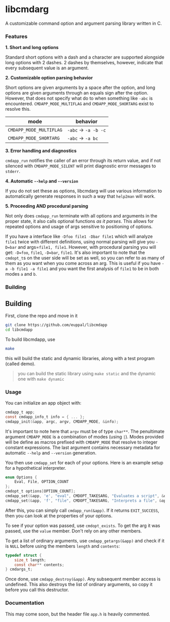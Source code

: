 # libcmdarg

A customizable command option and argument parsing library written in C.

### Features

**1. Short and long options**

Standard short options with a dash and a character are supported alongside long options with 2 dashes. 2 dashes by themselves, however, indicate that every subsequent value is an argument.

**2. Customizable option parsing behavior**

Short options are given arguments by a space after the option, and long options are given arguments through an equals sign after the option. However, that does not specify what do to when something like `-abc` is encountered. `CMDAPP_MODE_MULTIFLAG` and `CMDAPP_MODE_SHORTARG` exist to resolve this.

mode | behavior
---- | -------
`CMDAPP_MODE_MULTIFLAG` | `-abc` -> `-a -b -c`
`CMDAPP_MODE_SHORTARG` | `-abc` -> `-a bc`

**3. Error handling and diagnostics**

`cmdapp_run` notifies the caller of an error through its return value, and if not silenced with `CMDAPP_MODE_SILENT` will print diagnostic error messages to `stderr`.

**4. Automatic `--help` and `--version`**

If you do not set these as options, libcmdarg will use various information to automatically generate responses in such a way that `help2man` will work.

**5. Proceeding AND procedural parsing**

Not only does `cmdapp_run` terminate with all options and arguments in the proper state, it also calls optional functions *as it parses*. This allows for repeated options and usage of args sensitive to positioning of options.

If you have a interface like `-Dfoo file1 -Dbar file1` which will analyze `file1` twice with different definitions, using normal parsing will give you `-D=bar` and args=`file1, file1`. However, with procedural parsing you will get: `-D=foo`, `file1`, `-D=bar`, `file1`. It's also important to note that the `cmdopt_t`s on the user side will be set as well, so you can refer to as many of them as you want when you come across an arg. This is useful if you have `-a -b file1 -a file1` and you want the first analysis of `file1` to be in both modes `a` and `b`.

### Building

## Building

First, clone the repo and move in it
```sh
git clone https://github.com/euppal/libcmdapp
cd libcmdapp
```

To build libcmdapp, use
```sh
make
```
this will build the static and dynamic libraries, along with a test program (called demo).  

> you can build the static library using `make static` and the dynamic one with `make dynamic`

### Usage

You can initialize an app object with:

```c
cmdapp_t app;
const cmdapp_info_t info = { ... };
cmdapp_init(&app, argc, argv, CMDAPP_MODE, &info);
```

It's important to note here that `argv` must be of type `char**`. The penultimate argument `CMDAPP_MODE` is a combination of modes (using `|`). Modes provided will be define as macros prefixed with `CMDAPP_MODE` that resolve to integer constant expressions. The last argument contains necessary metadata for automatic `--help` and `--version` generation.

You then use `cmdapp_set` for each of your options. Here is an example setup for a hypothetical interpreter.

```c
enum Options {
    Eval, File, OPTION_COUNT
};
cmdopt_t options[OPTION_COUNT];
cmdapp_set(&app, 'e', "eval", CMDOPT_TAKESARG, "Evaluates a script", &options[Eval]);
cmdapp_set(&app, 'f', "file", CMDOPT_TAKESARG, "Interprets a file", &options[File]);
```

After this, you can simply call `cmdapp_run(&app)`. If it returns `EXIT_SUCCESS`, then you can look at the properties of your options.

To see if your option was passed, use `cmdopt_exists`. To get the arg it was passed, use the `value` member. Don't rely on any other members.

To get a list of ordinary arguments, use `cmdapp_getargs(&app)` and check if it is `NULL` before using the members `length` and `contents`:

```c
typedef struct {
    size_t length;
    const char** contents;
} cmdargs_t;
```

Once done, use `cmdapp_destroy(&app)`. Any subsequent member access is undefined. This also destroys the list of ordinary arguments, so copy it before you call this destructor.

### Documentation

This may come soon, but the header file `app.h` is heavily commented.
